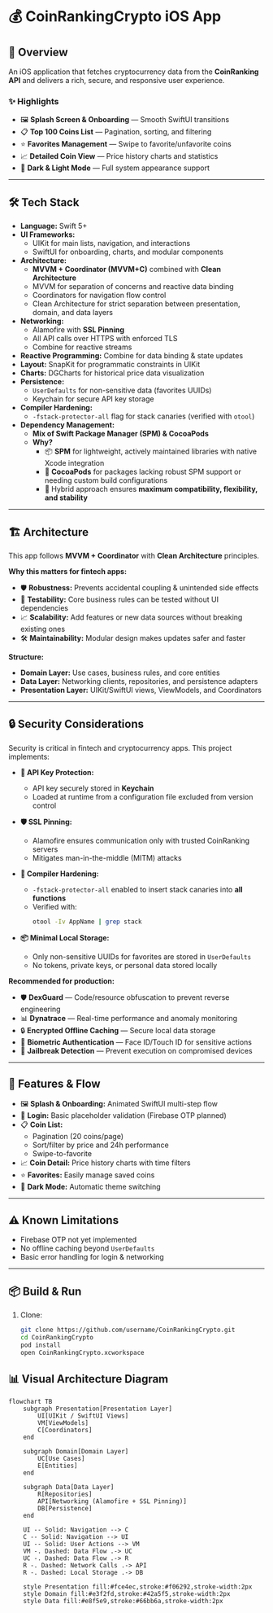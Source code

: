 # 💰 CoinRankingCrypto iOS App

## 📖 Overview

An iOS application that fetches cryptocurrency data from the **CoinRanking API** and delivers a rich, secure, and responsive user experience.

### ✨ Highlights
- 🖼 **Splash Screen & Onboarding** — Smooth SwiftUI transitions  
- 📋 **Top 100 Coins List** — Pagination, sorting, and filtering  
- ⭐ **Favorites Management** — Swipe to favorite/unfavorite coins  
- 📈 **Detailed Coin View** — Price history charts and statistics  
- 🌙 **Dark & Light Mode** — Full system appearance support  

---

## 🛠 Tech Stack

- **Language:** Swift 5+  
- **UI Frameworks:**  
  - UIKit for main lists, navigation, and interactions  
  - SwiftUI for onboarding, charts, and modular components  
- **Architecture:**  
  - **MVVM + Coordinator (MVVM+C)** combined with **Clean Architecture**  
  - MVVM for separation of concerns and reactive data binding  
  - Coordinators for navigation flow control  
  - Clean Architecture for strict separation between presentation, domain, and data layers  
- **Networking:**  
  - Alamofire with **SSL Pinning**  
  - All API calls over HTTPS with enforced TLS  
  - Combine for reactive streams  
- **Reactive Programming:** Combine for data binding & state updates  
- **Layout:** SnapKit for programmatic constraints in UIKit  
- **Charts:** DGCharts for historical price data visualization  
- **Persistence:**  
  - `UserDefaults` for non-sensitive data (favorites UUIDs)  
  - Keychain for secure API key storage  
- **Compiler Hardening:**  
  - `-fstack-protector-all` flag for stack canaries (verified with `otool`)  
- **Dependency Management:**  
  - **Mix of Swift Package Manager (SPM) & CocoaPods**  
  - **Why?**  
    - 📦 **SPM** for lightweight, actively maintained libraries with native Xcode integration  
    - 🔧 **CocoaPods** for packages lacking robust SPM support or needing custom build configurations  
    - 🔄 Hybrid approach ensures **maximum compatibility, flexibility, and stability**  

---

## 🏗 Architecture

This app follows **MVVM + Coordinator** with **Clean Architecture** principles.

**Why this matters for fintech apps:**
- 🛡 **Robustness:** Prevents accidental coupling & unintended side effects  
- 🧪 **Testability:** Core business rules can be tested without UI dependencies  
- 📈 **Scalability:** Add features or new data sources without breaking existing ones  
- 🛠 **Maintainability:** Modular design makes updates safer and faster  

**Structure:**
- **Domain Layer:** Use cases, business rules, and core entities  
- **Data Layer:** Networking clients, repositories, and persistence adapters  
- **Presentation Layer:** UIKit/SwiftUI views, ViewModels, and Coordinators  

---

## 🔒 Security Considerations

Security is critical in fintech and cryptocurrency apps. This project implements:

- **🔑 API Key Protection:**  
  - API key securely stored in **Keychain**  
  - Loaded at runtime from a configuration file excluded from version control  

- **🛡 SSL Pinning:**  
  - Alamofire ensures communication only with trusted CoinRanking servers  
  - Mitigates man-in-the-middle (MITM) attacks  

- **🔐 Compiler Hardening:**  
  - `-fstack-protector-all` enabled to insert stack canaries into **all functions**  
  - Verified with:
    ```bash
    otool -Iv AppName | grep stack
    ```

- **📦 Minimal Local Storage:**  
  - Only non-sensitive UUIDs for favorites are stored in `UserDefaults`  
  - No tokens, private keys, or personal data stored locally  

**Recommended for production:**
- 🛡 **DexGuard** — Code/resource obfuscation to prevent reverse engineering  
- 📊 **Dynatrace** — Real-time performance and anomaly monitoring  
- 🔒 **Encrypted Offline Caching** — Secure local data storage  
- 👤 **Biometric Authentication** — Face ID/Touch ID for sensitive actions  
- 🚫 **Jailbreak Detection** — Prevent execution on compromised devices  

---

## 🚀 Features & Flow

- 🖼 **Splash & Onboarding:** Animated SwiftUI multi-step flow  
- 🔐 **Login:** Basic placeholder validation (Firebase OTP planned)  
- 📋 **Coin List:**  
  - Pagination (20 coins/page)  
  - Sort/filter by price and 24h performance  
  - Swipe-to-favorite  
- 📈 **Coin Detail:** Price history charts with time filters  
- ⭐ **Favorites:** Easily manage saved coins  
- 🌙 **Dark Mode:** Automatic theme switching  

---

## ⚠ Known Limitations

- Firebase OTP not yet implemented  
- No offline caching beyond `UserDefaults`  
- Basic error handling for login & networking  

---

## 📦 Build & Run

1. Clone:
   ```bash
   git clone https://github.com/username/CoinRankingCrypto.git
   cd CoinRankingCrypto
   pod install
   open CoinRankingCrypto.xcworkspace

## 📊 Visual Architecture Diagram

```mermaid
flowchart TB
    subgraph Presentation[Presentation Layer]
        UI[UIKit / SwiftUI Views]
        VM[ViewModels]
        C[Coordinators]
    end
    
    subgraph Domain[Domain Layer]
        UC[Use Cases]
        E[Entities]
    end
    
    subgraph Data[Data Layer]
        R[Repositories]
        API[Networking (Alamofire + SSL Pinning)]
        DB[Persistence]
    end
    
    UI -- Solid: Navigation --> C
    C -- Solid: Navigation --> UI
    UI -- Solid: User Actions --> VM
    VM -. Dashed: Data Flow .-> UC
    UC -. Dashed: Data Flow .-> R
    R -. Dashed: Network Calls .-> API
    R -. Dashed: Local Storage .-> DB
    
    style Presentation fill:#fce4ec,stroke:#f06292,stroke-width:2px
    style Domain fill:#e3f2fd,stroke:#42a5f5,stroke-width:2px
    style Data fill:#e8f5e9,stroke:#66bb6a,stroke-width:2px
